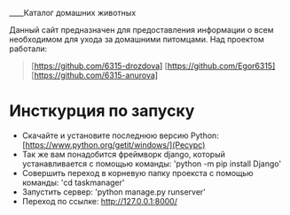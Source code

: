 ____Каталог домашних животных

Данный сайт предназначен для предоставления информации о всем необходимом для ухода за домашними питомцами.
Над проектом работали:
> [https://github.com/6315-drozdova]
> [https://github.com/Egor6315] 
> [https://github.com/6315-anurova]

# Инсткурция по запуску
- Скачайте и установите последнюю версию Python: [https://www.python.org/getit/windows/](Ресурс)
- Так же вам понадобится фреймворк django, который устанавливается с помощью команды: 'python -m pip install Django'
- Совершить переход в корневую папку проекста с помощью команды: 'cd taskmanager' 
- Запустить сервер: 'python manage.py runserver'
- Переход по ссылке: http://127.0.0.1:8000/
